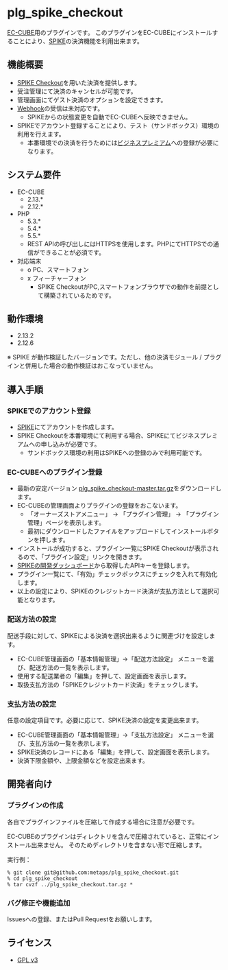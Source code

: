 plg_spike_checkout
====

[EC-CUBE](http://www.ec-cube.net)用のプラグインです。
このプラグインをEC-CUBEにインストールすることにより、[SPIKE](https://spike.cc)の決済機能を利用出来ます。


## 機能概要

- [SPIKE Checkout](https://spike.cc/dashboard/developer/docs/references#a1)を用いた決済を提供します。
- 受注管理にて決済のキャンセルが可能です。
- 管理画面にてゲスト決済のオプションを設定できます。
- [Webhook](https://spike.cc/dashboard/developer/docs/references#a4)の受信は未対応です。
  - SPIKEからの状態変更を自動でEC-CUBEへ反映できません。
- SPIKEでアカウント登録することにより、テスト（サンドボックス）環境の利用を行えます。
  - 本番環境での決済を行うためには[ビジネスプレミアム](https://spike.cc/#pricing)への登録が必要になります。


## システム要件

- EC-CUBE
  - 2.13.*
  - 2.12.*
- PHP
  - 5.3.*
  - 5.4.*
  - 5.5.*
  - REST APIの呼び出しにはHTTPSを使用します。PHPにてHTTPSでの通信ができることが必須です。
- 対応端末
  - o PC、スマートフォン
  - x フィーチャーフォン
    - SPIKE CheckoutがPC,スマートフォンブラウザでの動作を前提として構築されているためです。


## 動作環境

- 2.13.2
- 2.12.6

※ SPIKE が動作検証したバージョンです。ただし、他の決済モジュール / プラグインと併用した場合の動作検証はおこなっていません。


## 導入手順

### SPIKEでのアカウント登録

- [SPIKE](https://spike.cc/)にてアカウントを作成します。
- SPIKE Checkoutを本番環境にて利用する場合、SPIKEにてビジネスプレミアムへの申し込みが必要です。
  - サンドボックス環境の利用はSPIKEへの登録のみで利用可能です。

### EC-CUBEへのプラグイン登録

- 最新の安定バージョン [plg_spike_checkout-master.tar.gz](https://download.spike.cc/ec-cube/plg_spike_checkout-master.tar.gz)をダウンロードします。
- EC-CUBEの管理画面よりプラグインの登録をおこないます。
  - 「オーナーズストアメニュー」 → 「プラグイン管理」 → 「プラグイン管理」ページを表示します。
  -  最初にダウンロードしたファイルをアップロードしてインストールボタンを押します。
- インストールが成功すると、プラグイン一覧にSPIKE Checkoutが表示されるので、「プラグイン設定」リンクを開きます。
- [SPIKEの開発ダッシュボード](https://spike.cc/dashboard/developer/api)から取得したAPIキーを登録します。
- プラグイン一覧にて、「有効」チェックボックスにチェックを入れて有効化します。
- 以上の設定により、SPIKEのクレジットカード決済が支払方法として選択可能となります。

### 配送方法の設定

配送手段に対して、SPIKEによる決済を選択出来るように関連づけを設定します。

- EC-CUBE管理画面の「基本情報管理」→「配送方法設定」 メニューを選び、配送方法の一覧を表示します。
- 使用する配送業者の「編集」を押して、設定画面を表示します。
- 取扱支払方法の「SPIKEクレジットカード決済」をチェックします。


### 支払方法の設定

任意の設定項目です。必要に応じて、SPIKE決済の設定を変更出来ます。

- EC-CUBE管理画面の「基本情報管理」→「支払方法設定」 メニューを選び、支払方法の一覧を表示します。
- SPIKE決済のレコードにある「編集」を押して、設定画面を表示します。
- 決済下限金額や、上限金額などを設定出来ます。


## 開発者向け

### プラグインの作成

各自でプラグインファイルを圧縮して作成する場合に注意が必要です。

EC-CUBEのプラグインはディレクトリを含んで圧縮されていると、正常にインストール出来ません。
そのためディレクトリを含まない形で圧縮します。


実行例：
```
% git clone git@github.com:metaps/plg_spike_checkout.git
% cd plg_spike_checkout
% tar cvzf ../plg_spike_checkout.tar.gz *
```


### バグ修正や機能追加

Issuesへの登録、またはPull Requestをお願いします。


## ライセンス

- [GPL v3](http://www.gnu.org/licenses/gpl.html)
